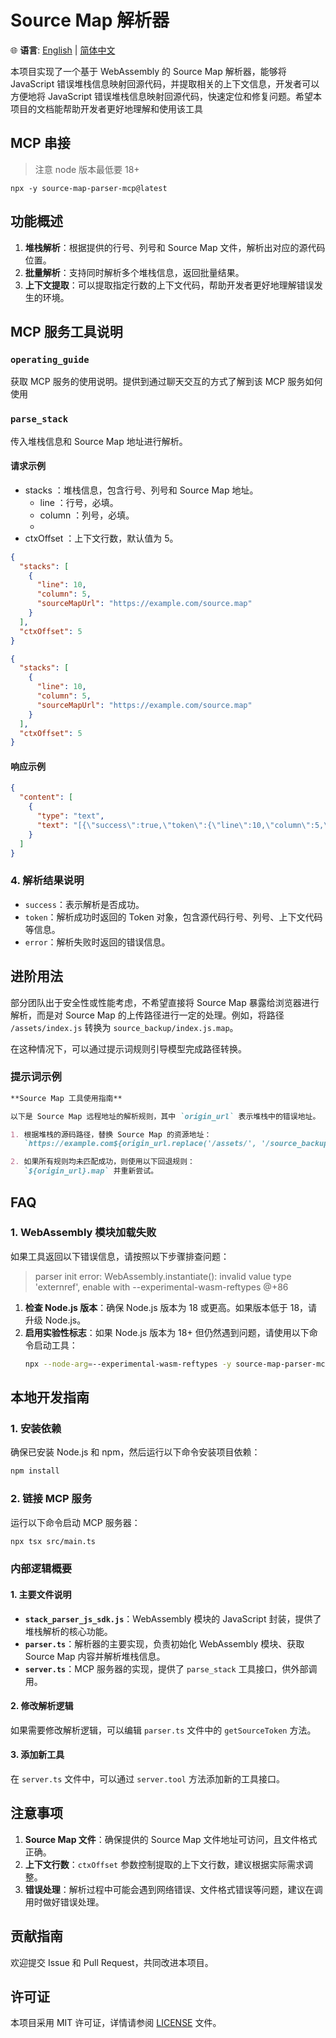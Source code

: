 # Source Map 解析器

🌐 **语言**: [English](README.md) | [简体中文](README.zh-CN.md)

本项目实现了一个基于 WebAssembly 的 Source Map 解析器，能够将 JavaScript 错误堆栈信息映射回源代码，并提取相关的上下文信息，开发者可以方便地将 JavaScript 错误堆栈信息映射回源代码，快速定位和修复问题。希望本项目的文档能帮助开发者更好地理解和使用该工具

## MCP 串接

> 注意 node 版本最低要 18+

`npx -y source-map-parser-mcp@latest`

## 功能概述

1. **堆栈解析**：根据提供的行号、列号和 Source Map 文件，解析出对应的源代码位置。
2. **批量解析**：支持同时解析多个堆栈信息，返回批量结果。
3. **上下文提取**：可以提取指定行数的上下文代码，帮助开发者更好地理解错误发生的环境。

## MCP 服务工具说明

### `operating_guide`

获取 MCP 服务的使用说明。提供到通过聊天交互的方式了解到该 MCP 服务如何使用

### `parse_stack`

传入堆栈信息和 Source Map 地址进行解析。

#### 请求示例

- stacks ：堆栈信息，包含行号、列号和 Source Map 地址。
  - line ：行号，必填。
  - column ：列号，必填。
  -
- ctxOffset ：上下文行数，默认值为 5。

```json
{
  "stacks": [
    {
      "line": 10,
      "column": 5,
      "sourceMapUrl": "https://example.com/source.map"
    }
  ],
  "ctxOffset": 5
}
```

```json
{
  "stacks": [
    {
      "line": 10,
      "column": 5,
      "sourceMapUrl": "https://example.com/source.map"
    }
  ],
  "ctxOffset": 5
}
```

#### 响应示例

```json
{
  "content": [
    {
      "type": "text",
      "text": "[{\"success\":true,\"token\":{\"line\":10,\"column\":5,\"sourceCode\":[{\"line\":8,\"isStackLine\":false,\"raw\":\"function foo() {\"},{\"line\":9,\"isStackLine\":false,\"raw\":\"  console.log('bar');\"},{\"line\":10,\"isStackLine\":true,\"raw\":\"  throw new Error('test');\"},{\"line\":11,\"isStackLine\":false,\"raw\":\"}\"}],\"src\":\"index.js\"}}]"
    }
  ]
}
```

### 4. 解析结果说明

- `success`：表示解析是否成功。
- `token`：解析成功时返回的 Token 对象，包含源代码行号、列号、上下文代码等信息。
- `error`：解析失败时返回的错误信息。

## 进阶用法

部分团队出于安全性或性能考虑，不希望直接将 Source Map 暴露给浏览器进行解析，而是对 Source Map 的上传路径进行一定的处理。例如，将路径 `/assets/index.js` 转换为 `source_backup/index.js.map`。

在这种情况下，可以通过提示词规则引导模型完成路径转换。

### 提示词示例

```markdown
**Source Map 工具使用指南**

以下是 Source Map 远程地址的解析规则，其中 `origin_url` 表示堆栈中的错误地址。

1. 根据堆栈的源码路径，替换 Source Map 的资源地址：
   `https://example.com${origin_url.replace('/assets/', '/source_backup/')}.map`

2. 如果所有规则均未匹配成功，则使用以下回退规则：
   `${origin_url}.map` 并重新尝试。
```

## FAQ

### 1. WebAssembly 模块加载失败

如果工具返回以下错误信息，请按照以下步骤排查问题：

> parser init error: WebAssembly.instantiate(): invalid value type 'externref', enable with --experimental-wasm-reftypes @+86

1. **检查 Node.js 版本**：确保 Node.js 版本为 18 或更高。如果版本低于 18，请升级 Node.js。
2. **启用实验性标志**：如果 Node.js 版本为 18+ 但仍然遇到问题，请使用以下命令启动工具：
   ```bash
   npx --node-arg=--experimental-wasm-reftypes -y source-map-parser-mcp@latest
   ```

## 本地开发指南

### 1. 安装依赖

确保已安装 Node.js 和 npm，然后运行以下命令安装项目依赖：

```bash
npm install
```

### 2. 链接 MCP 服务

运行以下命令启动 MCP 服务器：

```bash
npx tsx src/main.ts
```

### 内部逻辑概要

#### 1. 主要文件说明

- **`stack_parser_js_sdk.js`**：WebAssembly 模块的 JavaScript 封装，提供了堆栈解析的核心功能。
- **`parser.ts`**：解析器的主要实现，负责初始化 WebAssembly 模块、获取 Source Map 内容并解析堆栈信息。
- **`server.ts`**：MCP 服务器的实现，提供了 `parse_stack` 工具接口，供外部调用。

#### 2. 修改解析逻辑

如果需要修改解析逻辑，可以编辑 `parser.ts` 文件中的 `getSourceToken` 方法。

#### 3. 添加新工具

在 `server.ts` 文件中，可以通过 `server.tool` 方法添加新的工具接口。

## 注意事项

1. **Source Map 文件**：确保提供的 Source Map 文件地址可访问，且文件格式正确。
2. **上下文行数**：`ctxOffset` 参数控制提取的上下文行数，建议根据实际需求调整。
3. **错误处理**：解析过程中可能会遇到网络错误、文件格式错误等问题，建议在调用时做好错误处理。

## 贡献指南

欢迎提交 Issue 和 Pull Request，共同改进本项目。

## 许可证

本项目采用 MIT 许可证，详情请参阅 [LICENSE](LICENSE) 文件。
